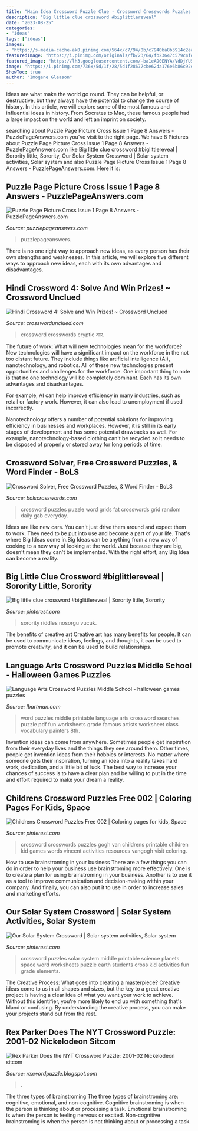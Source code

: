 ```yaml
---
title: "Main Idea Crossword Puzzle Clue - Crossword Crosswords Puzzles Gogh Van Childrens Printable Children Kid Games Words Vincent Activities Resources Vangogh Visit Coloring"
description: "Big little clue crossword #biglittlereveal"
date: "2023-08-25"
categories:
- "ideas"
tags: ["ideas"]
images:
- "https://s-media-cache-ak0.pinimg.com/564x/c7/94/0b/c7940ba8b3914c2ea6dfbd9fe2af0d29.jpg"
featuredImage: "https://i.pinimg.com/originals/fb/23/64/fb23647c579c4fdf6a31f55f266a3106.gif"
featured_image: "https://lh3.googleusercontent.com/-ba1eA90ENYA/VdDjYU5mKhI/AAAAAAAACys/X1vzyYkNy88/HindiCrypticCrossword4Grid5202.png?imgmax=800"
image: "https://i.pinimg.com/736x/5d/1f/28/5d1f28677cbe62da176e6b86c92ea0a6.jpg"
ShowToc: true
author: "Imogene Gleason"
---
```



Ideas are what make the world go round. They can be helpful, or destructive, but they always have the potential to change the course of history. In this article, we will explore some of the most famous and influential ideas in history. From Socrates to Mao, these famous people had a large impact on the world and left an imprint on society.

	

		
searching about Puzzle Page Picture Cross Issue 1 Page 8 Answers - PuzzlePageAnswers.com you've visit to the right page. We have 8 Pictures about Puzzle Page Picture Cross Issue 1 Page 8 Answers - PuzzlePageAnswers.com like Big little clue crossword #biglittlereveal | Sorority little, Sorority, Our Solar System Crossword | Solar system activities, Solar system and also Puzzle Page Picture Cross Issue 1 Page 8 Answers - PuzzlePageAnswers.com. Here it is:
		
    
## Puzzle Page Picture Cross Issue 1 Page 8 Answers - PuzzlePageAnswers.com

<img loading=lazy src="https://puzzlepageanswers.com/wp-content/uploads/2018/12/042.jpg" onerror="this.onerror=null;this.src='https://tse4.mm.bing.net/th?id=OIP.1m19hX8AN0rOfvllGS6eeAHaHa&amp;pid=15.1';" alt="Puzzle Page Picture Cross Issue 1 Page 8 Answers - PuzzlePageAnswers.com">

_Source: puzzlepageanswers.com_

>puzzlepageanswers. 

	

There is no one right way to approach new ideas, as every person has their own strengths and weaknesses. In this article, we will explore five different ways to approach new ideas, each with its own advantages and disadvantages.

    
## Hindi Crossword 4: Solve And Win Prizes! ~ Crossword Unclued

<img loading=lazy src="https://lh3.googleusercontent.com/-ba1eA90ENYA/VdDjYU5mKhI/AAAAAAAACys/X1vzyYkNy88/HindiCrypticCrossword4Grid5202.png?imgmax=800" onerror="this.onerror=null;this.src='https://tse4.mm.bing.net/th?id=OIP.wqzdFnVbOuOkEXAiFckrFAHaIZ&amp;pid=15.1';" alt="Hindi Crossword 4: Solve and Win Prizes! ~ Crossword Unclued">

_Source: crosswordunclued.com_

>crossword crosswords cryptic आर. 

	

The future of work: What will new technologies mean for the workforce?
New technologies will have a significant impact on the workforce in the not too distant future. They include things like artificial intelligence (AI), nanotechnology, and robotics. All of these new technologies present opportunities and challenges for the workforce. 
One important thing to note is that no one technology will be completely dominant. Each has its own advantages and disadvantages. 

For example, AI can help improve efficiency in many industries, such as retail or factory work. However, it can also lead to unemployment if used incorrectly. 

Nanotechnology offers a number of potential solutions for improving efficiency in businesses and workplaces. However, it is still in its early stages of development and has some potential drawbacks as well. For example, nanotechnology-based clothing can't be recycled so it needs to be disposed of properly or stored away for long periods of time.

    
## Crossword Solver, Free Crossword Puzzles, &amp; Word Finder - BoLS

<img loading=lazy src="http://1.bp.blogspot.com/-NR0TiWt3s1E/TcC37MFCSlI/AAAAAAAAJ8M/_OFGPm6squE/s1600/crosswords-image-02.gif" onerror="this.onerror=null;this.src='https://tse4.mm.bing.net/th?id=OIP.1jICfZlpI9cu_xWq_GBl5gAAAA&amp;pid=15.1';" alt="Crossword Solver, Free Crossword Puzzles, &amp; Word Finder - BoLS">

_Source: bolscrosswords.com_

>crossword puzzles puzzle word grids fat crosswords grid random daily gab everyday. 

	

Ideas are like new cars. You can't just drive them around and expect them to work. They need to be put into use and become a part of your life. That's where Big Ideas come in.Big Ideas can be anything from a new way of cooking to a new way of looking at the world. Just because they are big, doesn't mean they can't be implemented. With the right effort, any Big Idea can become a reality.

    
## Big Little Clue Crossword #biglittlereveal | Sorority Little, Sorority

<img loading=lazy src="https://i.pinimg.com/736x/5d/1f/28/5d1f28677cbe62da176e6b86c92ea0a6.jpg" onerror="this.onerror=null;this.src='https://tse3.mm.bing.net/th?id=OIP.89eRpg_iYSBJuZ9TncUcMwHaJ3&amp;pid=15.1';" alt="Big little clue crossword #biglittlereveal | Sorority little, Sorority">

_Source: pinterest.com_

>sorority riddles nosorgu vucuk. 

	

The benefits of creative art
Creative art has many benefits for people. It can be used to communicate ideas, feelings, and thoughts, it can be used to promote creativity, and it can be used to build relationships.

    
## Language Arts Crossword Puzzles Middle School - Halloween Games Puzzles

<img loading=lazy src="https://s-media-cache-ak0.pinimg.com/564x/c7/94/0b/c7940ba8b3914c2ea6dfbd9fe2af0d29.jpg" onerror="this.onerror=null;this.src='https://tse3.mm.bing.net/th?id=OIP.j6r4bW1mJsmvsh5UupXcJgHaJj&amp;pid=15.1';" alt="Language Arts Crossword Puzzles Middle School - halloween games puzzles">

_Source: lbartman.com_

>word puzzles middle printable language arts crossword searches puzzle pdf fun worksheets grade famous artists worksheet class vocabulary painters 8th. 

	

Invention ideas can come from anywhere. Sometimes people get inspiration from their everyday lives and the things they see around them. Other times, people get invention ideas from their hobbies or interests. No matter where someone gets their inspiration, turning an idea into a reality takes hard work, dedication, and a little bit of luck. The best way to increase your chances of success is to have a clear plan and be willing to put in the time and effort required to make your dream a reality.

    
## Childrens Crossword Puzzles Free 002 | Coloring Pages For Kids, Space

<img loading=lazy src="https://i.pinimg.com/736x/91/b5/23/91b5239d26ba3622f2aacc77648bde7b.jpg" onerror="this.onerror=null;this.src='https://tse2.mm.bing.net/th?id=OIP.pBnZjl5sRUpnL7SEgIxf4wHaKw&amp;pid=15.1';" alt="Childrens Crossword Puzzles Free 002 | Coloring pages for kids, Space">

_Source: pinterest.com_

>crossword crosswords puzzles gogh van childrens printable children kid games words vincent activities resources vangogh visit coloring. 

	

How to use brainstroming in your business
There are a few things you can do in order to help your business use brainstroming more effectively. One is to create a plan for using brainstroming in your business. Another is to use it as a tool to improve communication and decision-making within your company. And finally, you can also put it to use in order to increase sales and marketing efforts.

    
## Our Solar System Crossword | Solar System Activities, Solar System

<img loading=lazy src="https://i.pinimg.com/originals/fb/23/64/fb23647c579c4fdf6a31f55f266a3106.gif" onerror="this.onerror=null;this.src='https://tse2.mm.bing.net/th?id=OIP.hdrChLjjMDG-oAp2iwhiYQHaJ4&amp;pid=15.1';" alt="Our Solar System Crossword | Solar system activities, Solar system">

_Source: pinterest.com_

>crossword puzzles solar system middle printable science planets space word worksheets puzzle earth students cross kid activities fun grade elements. 

	

The Creative Process: What goes into creating a masterpiece?
Creative ideas come to us in all shapes and sizes, but the key to a great creative project is having a clear idea of what you want your work to achieve. Without this identifier, you're more likely to end up with something that's bland or confusing. By understanding the creative process, you can make your projects stand out from the rest.

    
## Rex Parker Does The NYT Crossword Puzzle: 2001-02 Nickelodeon Sitcom

<img loading=lazy src="http://1.bp.blogspot.com/-_lv5mlXPSHo/UF5BdIZoesI/AAAAAAAAPXI/UvSzpiZ1oHw/w1200-h630-p-k-no-nu/Sep23.jpg" onerror="this.onerror=null;this.src='https://tse2.mm.bing.net/th?id=OIP.H6gAxstzMIujBVUw8kXWTQHaD5&amp;pid=15.1';" alt="Rex Parker Does the NYT Crossword Puzzle: 2001-02 Nickelodeon sitcom">

_Source: rexwordpuzzle.blogspot.com_

>. 

	

The three types of brainstroming
The three types of brainstroming are: cognitive, emotional, and non-cognitive. Cognitive brainstroming is when the person is thinking about or processing a task. Emotional brainstroming is when the person is feeling nervous or excited. Non-cognitive brainstroming is when the person is not thinking about or processing a task.

